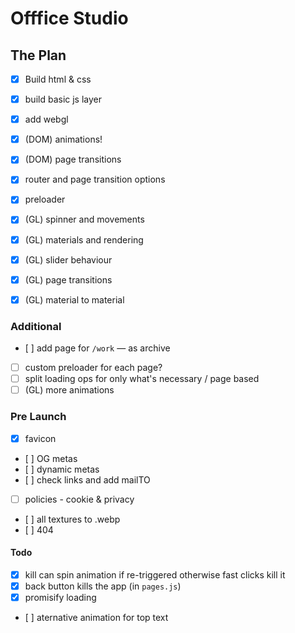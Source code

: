 # Offfice Studio

## The Plan

- [x] Build html & css
- [x] build basic js layer
- [x] add webgl
- [x] (DOM) animations!
- [x] (DOM) page transitions
- [x] router and page transition options
- [x] preloader

- [x] (GL) spinner and movements
- [x] (GL) materials and rendering

- [x] (GL) slider behaviour
- [x] (GL) page transitions

- [x] (GL) material to material

### Additional

- [ ] add page for `/work` — as archive
- [ ] custom preloader for each page?
- [ ] split loading ops for only what's necessary / page based
- [ ] (GL) more animations

### Pre Launch

- [x] favicon
- [ ] OG metas
- [ ] dynamic metas
- [ ] check links and add mailTO
- [ ] policies - cookie & privacy
- [ ] all textures to .webp
- [ ] 404

#### Todo

- [x] kill can spin animation if re-triggered otherwise fast clicks kill it
- [x] back button kills the app (in `pages.js`)
- [x] promisify loading
- [ ] aternative animation for top text
